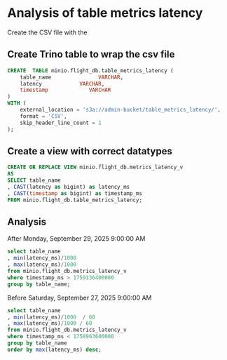 # Analysis of table metrics latency

Create the CSV file with the 

## Create Trino table to wrap the csv file

```sql
CREATE  TABLE minio.flight_db.table_metrics_latency (
    table_name               VARCHAR,
    latency            VARCHAR,
    timestamp             VARCHAR
)
WITH (
    external_location = 's3a://admin-bucket/table_metrics_latency/',
    format = 'CSV',
    skip_header_line_count = 1
);
````

## Create a view with correct datatypes

```sql
CREATE OR REPLACE VIEW minio.flight_db.metrics_latency_v
AS
SELECT table_name
, CAST(latency as bigint) as latency_ms
, CAST(timestamp as bigint) as timestamp_ms
FROM minio.flight_db.table_metrics_latency;
```

## Analysis

After Monday, September 29, 2025 9:00:00 AM

```sql
select table_name
, min(latency_ms)/1000
, max(latency_ms)/1000
from minio.flight_db.metrics_latency_v
where timestamp_ms > 1759136400000
group by table_name;
```

Before Saturday, September 27, 2025 9:00:00 AM

```sql
select table_name
, min(latency_ms)/1000  / 60
, max(latency_ms)/1000 / 60
from minio.flight_db.metrics_latency_v
where timestamp_ms < 1758963600000
group by table_name
order by max(latency_ms) desc;
```